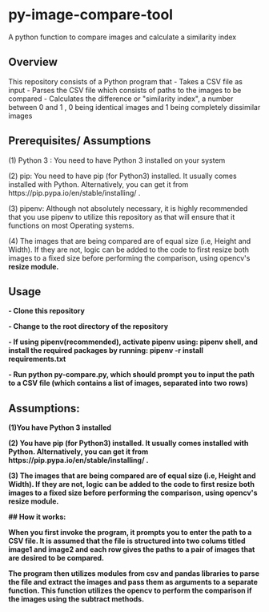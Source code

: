 # py-image-compare-tool
A python function to compare images and calculate a similarity index

## Overview
<p>This repository consists of a Python program that
- Takes a CSV file as input
- Parses the CSV file which consists of paths to the images to be compared
- Calculates the difference or "similarity index", a number between 0 and 1 , 0 being identical images and 1 being completely dissimilar images </p>

## Prerequisites/ Assumptions
 <p>
 (1) Python 3 : You need to have  Python 3 installed on your system
 </p>
 (2) pip: You need to have pip (for Python3) installed. It usually comes installed with Python. Alternatively, you can get it from https://pip.pypa.io/en/stable/installing/ .
 </p>
 <p>
  (3) pipenv: Although not absolutely necessary, it is highly recommended that you use pipenv to utilize this repository as that will ensure that it functions on most Operating systems.
  </p>
 <p>
 (4) The images that are being compared are of equal size (i.e, Height  and Width). If they are not, logic can be added to the code to first resize both images to a fixed size before performing the  comparison, using opencv's <strong>resize<strong> module.
 </p>

## Usage
</p>  - Clone this repository</p>
</p>  - Change to the root directory of the repository</p>
 </p> - If using pipenv(recommended), activate pipenv using: <strong>pipenv shell</strong>, and install the required packages by running: <strong>pipenv -r install requirements.txt</strong> </p>
 </p> - Run python py-compare.py, which should prompt you to input the path to a CSV file (which contains a list of images, separated into two rows)</p>

## Assumptions:
<p> (1)You have Python 3 installed
</p>
<p>
(2) You have pip (for Python3) installed. It usually comes installed with Python. Alternatively, you can get it from https://pip.pypa.io/en/stable/installing/ .
</p>
<p>
(3) The images that are being compared are of equal size (i.e, Height  and Width). If they are not, logic can be added to the code to first resize both images to a fixed size before performing the  comparison, using opencv's <strong>resize</strong> module.
</p>
 ## How it works:
 <p> When you first invoke the program, it prompts you to enter the path to a CSV file. It is assumed that the file is structured into two colums titled image1 and image2 and each row gives the paths to a pair of images that are desired to be compared.</p>
 <p> The program then utilizes modules from <strong>csv<strong> and <strong>pandas<strong> libraries to parse the file and extract the images and pass them as arguments to a separate function. This function utilizes the <strong>opencv</strong> to perform the comparison if the images using the subtract methods.
 </p>
